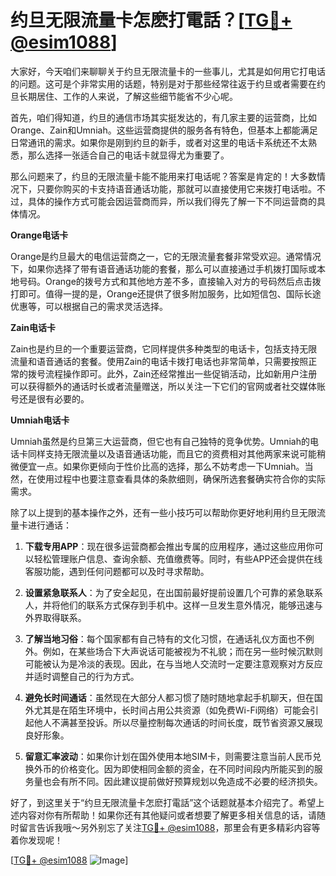 # 约旦无限流量卡怎麽打電話？[[TG💪+ @esim1088](https://t.me/s/esim1088)]

大家好，今天咱们来聊聊关于约旦无限流量卡的一些事儿，尤其是如何用它打电话的问题。这可是个非常实用的话题，特别是对于那些经常往返于约旦或者需要在约旦长期居住、工作的人来说，了解这些细节能省不少心呢。

首先，咱们得知道，约旦的通信市场其实挺发达的，有几家主要的运营商，比如Orange、Zain和Umniah。这些运营商提供的服务各有特色，但基本上都能满足日常通讯的需求。如果你是刚到约旦的新手，或者对这里的电话卡系统还不太熟悉，那么选择一张适合自己的电话卡就显得尤为重要了。

那么问题来了，约旦的无限流量卡能不能用来打电话呢？答案是肯定的！大多数情况下，只要你购买的卡支持语音通话功能，那就可以直接使用它来拨打电话啦。不过，具体的操作方式可能会因运营商而异，所以我们得先了解一下不同运营商的具体情况。

**Orange电话卡**

Orange是约旦最大的电信运营商之一，它的无限流量套餐非常受欢迎。通常情况下，如果你选择了带有语音通话功能的套餐，那么可以直接通过手机拨打国际或本地号码。Orange的拨号方式和其他地方差不多，直接输入对方的号码然后点击拨打即可。值得一提的是，Orange还提供了很多附加服务，比如短信包、国际长途优惠等，可以根据自己的需求灵活选择。

**Zain电话卡**

Zain也是约旦的一个重要运营商，它同样提供多种类型的电话卡，包括支持无限流量和语音通话的套餐。使用Zain的电话卡拨打电话也非常简单，只需要按照正常的拨号流程操作即可。此外，Zain还经常推出一些促销活动，比如新用户注册可以获得额外的通话时长或者流量赠送，所以关注一下它们的官网或者社交媒体账号还是很有必要的。

**Umniah电话卡**

Umniah虽然是约旦第三大运营商，但它也有自己独特的竞争优势。Umniah的电话卡同样支持无限流量以及语音通话功能，而且它的资费相对其他两家来说可能稍微便宜一点。如果你更倾向于性价比高的选择，那么不妨考虑一下Umniah。当然，在使用过程中也要注意查看具体的条款细则，确保所选套餐确实符合你的实际需求。

除了以上提到的基本操作之外，还有一些小技巧可以帮助你更好地利用约旦无限流量卡进行通话：

1. **下载专用APP**：现在很多运营商都会推出专属的应用程序，通过这些应用你可以轻松管理账户信息、查询余额、充值缴费等。同时，有些APP还会提供在线客服功能，遇到任何问题都可以及时寻求帮助。
   
2. **设置紧急联系人**：为了安全起见，在出国前最好提前设置几个可靠的紧急联系人，并将他们的联系方式保存到手机中。这样一旦发生意外情况，能够迅速与外界取得联系。

3. **了解当地习俗**：每个国家都有自己特有的文化习惯，在通话礼仪方面也不例外。例如，在某些场合下大声说话可能被视为不礼貌；而在另一些时候沉默则可能被认为是冷淡的表现。因此，在与当地人交流时一定要注意观察对方反应并适时调整自己的行为方式。

4. **避免长时间通话**：虽然现在大部分人都习惯了随时随地拿起手机聊天，但在国外尤其是在陌生环境中，长时间占用公共资源（如免费Wi-Fi网络）可能会引起他人不满甚至投诉。所以尽量控制每次通话的时间长度，既节省资源又展现良好形象。

5. **留意汇率波动**：如果你计划在国外使用本地SIM卡，则需要注意当前人民币兑换外币的价格变化。因为即使相同金额的资金，在不同时间段内所能买到的服务量也会有所不同。因此建议提前做好预算规划以免造成不必要的经济损失。

好了，到这里关于“约旦无限流量卡怎麽打電話”这个话题就基本介绍完了。希望上述内容对你有所帮助！如果你还有其他疑问或者想要了解更多相关信息的话，请随时留言告诉我哦～另外别忘了关注[TG💪+ @esim1088](https://t.me/s/esim1088)，那里会有更多精彩内容等着你发现呢！

[[TG💪+ @esim1088](https://t.me/s/esim1088) ![Image](https://i.postimg.cc/4NQfJmqS/Snipaste-2025-05-13-00-14-12.png)]
